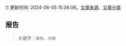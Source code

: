 :alarm_clock: 更新时间: 2024-06-05 15:36:06。[文章来源](/README.md)、[文章分类](/TAGS.md)

## 报告


> 关键字：`报告`、`月报`



